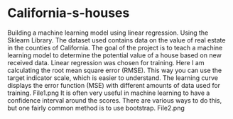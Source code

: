 # California-s-houses
Building a machine learning model using linear regression. Using the Sklearn Library.
The dataset used contains data on the value of real estate in the counties of California.
The goal of the project is to teach a machine learning model to determine the potential value of a house based on new received data.
Linear regression was chosen for training.
Here I am calculating the root mean square error (RMSE). This way you can use the target indicator scale, which is easier to understand.
The learning curve displays the error function (MSE) with different amounts of data used for training. File1.png
It is often very useful in machine learning to have a confidence interval around the scores. 
There are various ways to do this, but one fairly common method is to use bootstrap. File2.png
